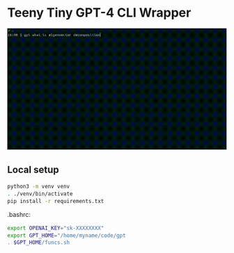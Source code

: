 # Teeny Tiny GPT-4 CLI Wrapper

![](./gpt.gif)

## Local setup

```bash
python3 -m venv venv
. ./venv/bin/activate
pip install -r requirements.txt
```

.bashrc:

```bash
export OPENAI_KEY="sk-XXXXXXXX"
export GPT_HOME="/home/myname/code/gpt
. $GPT_HOME/funcs.sh
```
